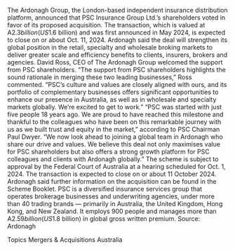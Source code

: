 The Ardonagh Group, the London-based independent insurance distribution platform, announced that PSC Insurance Group Ltd.’s shareholders voted in favor of its proposed acquisition.
The transaction, which is valued at A$2.3 billion (US$1.6 billion) and was first announced in May 2024, is expected to close on or about Oct. 11, 2024.
Ardonagh said the deal will strengthen its global position in the retail, specialty and wholesale broking markets to deliver greater scale and efficiency benefits to clients, insurers, brokers and agencies.
David Ross, CEO of The Ardonagh Group welcomed the support from PSC shareholders.
“The support from PSC shareholders highlights the sound rationale in merging these two leading businesses,” Ross commented. “PSC’s culture and values are closely aligned with ours, and its portfolio of complementary businesses offers significant opportunities to enhance our presence in Australia, as well as in wholesale and specialty markets globally. We’re excited to get to work.”
“PSC was started with just five people 18 years ago. We are proud to have reached this milestone and thankful to the colleagues who have been on this remarkable journey with us as we built trust and equity in the market,” according to PSC Chairman Paul Dwyer.
“We now look ahead to joining a global team in Ardonagh who share our drive and values. We believe this deal not only maximises value for PSC shareholders but also offers a strong growth platform for PSC colleagues and clients with Ardonagh globally.”
The scheme is subject to approval by the Federal Court of Australia at a hearing scheduled for Oct. 1, 2024. The transaction is expected to close on or about 11 October 2024.
Ardonagh said further information on the acquisition can be found in the Scheme Booklet.
PSC is a diversified insurance services group that operates brokerage businesses and underwriting agencies, under more than 40 trading brands — primarily in Australia, the United Kingdom, Hong Kong, and New Zealand. It employs 900 people and manages more than A$2.59 billion (US$1.8 billion) in global gross written premium.
Source: Ardonagh

Topics
Mergers & Acquisitions
Australia
